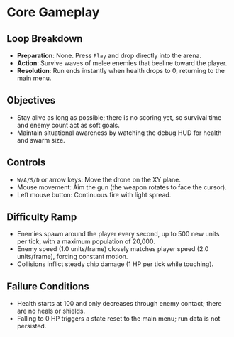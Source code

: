 # Core Gameplay

## Loop Breakdown
- **Preparation**: None. Press `Play` and drop directly into the arena.
- **Action**: Survive waves of melee enemies that beeline toward the player.
- **Resolution**: Run ends instantly when health drops to 0, returning to the main menu.

## Objectives
- Stay alive as long as possible; there is no scoring yet, so survival time and enemy count act as soft goals.
- Maintain situational awareness by watching the debug HUD for health and swarm size.

## Controls
- `W/A/S/D` or arrow keys: Move the drone on the XY plane.
- Mouse movement: Aim the gun (the weapon rotates to face the cursor).
- Left mouse button: Continuous fire with light spread.

## Difficulty Ramp
- Enemies spawn around the player every second, up to 500 new units per tick, with a maximum population of 20,000.
- Enemy speed (1.0 units/frame) closely matches player speed (2.0 units/frame), forcing constant motion.
- Collisions inflict steady chip damage (1 HP per tick while touching).

## Failure Conditions
- Health starts at 100 and only decreases through enemy contact; there are no heals or shields.
- Falling to 0 HP triggers a state reset to the main menu; run data is not persisted.
